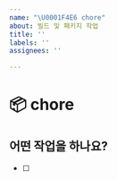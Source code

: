 ```yaml
---
name: "\U0001F4E6 chore"
about: 빌드 및 패키지 작업
title: ''
labels: ''
assignees: ''

---
```


# 📦 chore

## 어떤 작업을 하나요?
- [ ]
